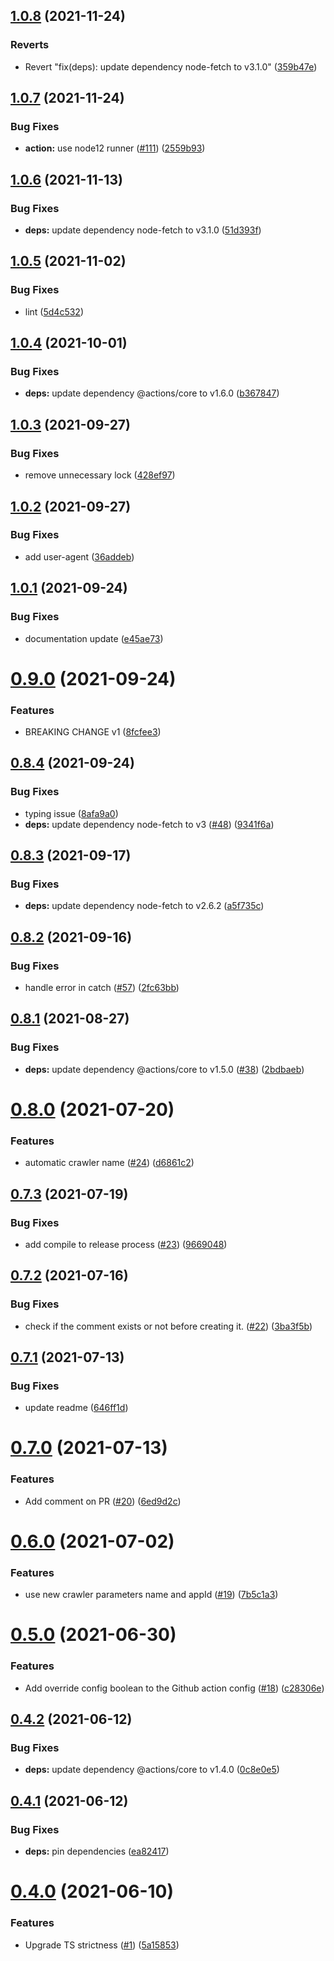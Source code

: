 ## [1.0.8](https://github.com/algolia/algoliasearch-crawler-github-actions/compare/v1.0.7...v1.0.8) (2021-11-24)


### Reverts

* Revert "fix(deps): update dependency node-fetch to v3.1.0" ([359b47e](https://github.com/algolia/algoliasearch-crawler-github-actions/commit/359b47e0c8c54f612196aa8728e386a79d0c4b63))

## [1.0.7](https://github.com/algolia/algoliasearch-crawler-github-actions/compare/v1.0.6...v1.0.7) (2021-11-24)


### Bug Fixes

* **action:** use node12 runner ([#111](https://github.com/algolia/algoliasearch-crawler-github-actions/issues/111)) ([2559b93](https://github.com/algolia/algoliasearch-crawler-github-actions/commit/2559b93e2d76d94fa043c560b5571d8d83fc13bb))

## [1.0.6](https://github.com/algolia/algoliasearch-crawler-github-actions/compare/v1.0.5...v1.0.6) (2021-11-13)


### Bug Fixes

* **deps:** update dependency node-fetch to v3.1.0 ([51d393f](https://github.com/algolia/algoliasearch-crawler-github-actions/commit/51d393ff67933c7eb00b320550492529ed3c18cf))

## [1.0.5](https://github.com/algolia/algoliasearch-crawler-github-actions/compare/v1.0.4...v1.0.5) (2021-11-02)


### Bug Fixes

* lint ([5d4c532](https://github.com/algolia/algoliasearch-crawler-github-actions/commit/5d4c53267622ea0d45d2e39bf5abc74341fa0392))

## [1.0.4](https://github.com/algolia/algoliasearch-crawler-github-actions/compare/v1.0.3...v1.0.4) (2021-10-01)


### Bug Fixes

* **deps:** update dependency @actions/core to v1.6.0 ([b367847](https://github.com/algolia/algoliasearch-crawler-github-actions/commit/b367847d383bee338124f9a9a11c050bf9e81494))

## [1.0.3](https://github.com/algolia/algoliasearch-crawler-github-actions/compare/v1.0.2...v1.0.3) (2021-09-27)


### Bug Fixes

* remove unnecessary lock ([428ef97](https://github.com/algolia/algoliasearch-crawler-github-actions/commit/428ef97a8b3ecf4e7ab4bd6e7566c1d301a8b7ec))

## [1.0.2](https://github.com/algolia/algoliasearch-crawler-github-actions/compare/v1.0.1...v1.0.2) (2021-09-27)


### Bug Fixes

* add user-agent ([36addeb](https://github.com/algolia/algoliasearch-crawler-github-actions/commit/36addebf7d200ea17d17d311207a1a873e99d29a))

## [1.0.1](https://github.com/algolia/algoliasearch-crawler-github-actions/compare/v1.0.0...v1.0.1) (2021-09-24)


### Bug Fixes

* documentation update ([e45ae73](https://github.com/algolia/algoliasearch-crawler-github-actions/commit/e45ae73cd47e58ef1eb4e0be363c50312bab62f5))

# [0.9.0](https://github.com/algolia/algoliasearch-crawler-github-actions/compare/v0.8.4...v0.9.0) (2021-09-24)


### Features

* BREAKING CHANGE v1 ([8fcfee3](https://github.com/algolia/algoliasearch-crawler-github-actions/commit/8fcfee3a5c727f2cfbfc6555d0392b17a3bfe74e))

## [0.8.4](https://github.com/algolia/algoliasearch-crawler-github-actions/compare/v0.8.3...v0.8.4) (2021-09-24)


### Bug Fixes

* typing issue ([8afa9a0](https://github.com/algolia/algoliasearch-crawler-github-actions/commit/8afa9a07515e632e8516a9bd00e3a1b236065cb1))
* **deps:** update dependency node-fetch to v3 ([#48](https://github.com/algolia/algoliasearch-crawler-github-actions/issues/48)) ([9341f6a](https://github.com/algolia/algoliasearch-crawler-github-actions/commit/9341f6a2fa2fe583f63a7bae178a65eb0a821e1c))

## [0.8.3](https://github.com/algolia/algoliasearch-crawler-github-actions/compare/v0.8.2...v0.8.3) (2021-09-17)


### Bug Fixes

* **deps:** update dependency node-fetch to v2.6.2 ([a5f735c](https://github.com/algolia/algoliasearch-crawler-github-actions/commit/a5f735c1a4a1d3056fba010916f9761a0cec1595))

## [0.8.2](https://github.com/algolia/algoliasearch-crawler-github-actions/compare/v0.8.1...v0.8.2) (2021-09-16)


### Bug Fixes

* handle error in catch ([#57](https://github.com/algolia/algoliasearch-crawler-github-actions/issues/57)) ([2fc63bb](https://github.com/algolia/algoliasearch-crawler-github-actions/commit/2fc63bb64fb96b907ace4a965ea4df9820712498))

## [0.8.1](https://github.com/algolia/algoliasearch-crawler-github-actions/compare/v0.8.0...v0.8.1) (2021-08-27)


### Bug Fixes

* **deps:** update dependency @actions/core to v1.5.0 ([#38](https://github.com/algolia/algoliasearch-crawler-github-actions/issues/38)) ([2bdbaeb](https://github.com/algolia/algoliasearch-crawler-github-actions/commit/2bdbaeb32f6f916e6e29ab07583a1e47d4d4f8dc))

# [0.8.0](https://github.com/algolia/algoliasearch-crawler-github-actions/compare/v0.7.3...v0.8.0) (2021-07-20)


### Features

* automatic crawler name ([#24](https://github.com/algolia/algoliasearch-crawler-github-actions/issues/24)) ([d6861c2](https://github.com/algolia/algoliasearch-crawler-github-actions/commit/d6861c20f5ca277178bcc79f301150d7c67e0ab8))

## [0.7.3](https://github.com/algolia/algoliasearch-crawler-github-actions/compare/v0.7.2...v0.7.3) (2021-07-19)


### Bug Fixes

* add compile to release process ([#23](https://github.com/algolia/algoliasearch-crawler-github-actions/issues/23)) ([9669048](https://github.com/algolia/algoliasearch-crawler-github-actions/commit/966904857d2c29cdb8eff9e5c499f4c4c798785f))

## [0.7.2](https://github.com/algolia/algoliasearch-crawler-github-actions/compare/v0.7.1...v0.7.2) (2021-07-16)


### Bug Fixes

* check if the comment exists or not before creating it. ([#22](https://github.com/algolia/algoliasearch-crawler-github-actions/issues/22)) ([3ba3f5b](https://github.com/algolia/algoliasearch-crawler-github-actions/commit/3ba3f5b4c71981e4b2e1870e2c01473ddd2f500f))

## [0.7.1](https://github.com/algolia/algoliasearch-crawler-github-actions/compare/v0.7.0...v0.7.1) (2021-07-13)


### Bug Fixes

* update readme ([646ff1d](https://github.com/algolia/algoliasearch-crawler-github-actions/commit/646ff1d6cd50b7b111990d1ff2d681b995522345))

# [0.7.0](https://github.com/algolia/algoliasearch-crawler-github-actions/compare/v0.6.0...v0.7.0) (2021-07-13)


### Features

* Add comment on PR ([#20](https://github.com/algolia/algoliasearch-crawler-github-actions/issues/20)) ([6ed9d2c](https://github.com/algolia/algoliasearch-crawler-github-actions/commit/6ed9d2c6cf0293afd1703537572daccf2d65ddb7))

# [0.6.0](https://github.com/algolia/algoliasearch-crawler-github-actions/compare/v0.5.0...v0.6.0) (2021-07-02)


### Features

* use new crawler parameters name and appId ([#19](https://github.com/algolia/algoliasearch-crawler-github-actions/issues/19)) ([7b5c1a3](https://github.com/algolia/algoliasearch-crawler-github-actions/commit/7b5c1a3ab4b1cb6c1e2bcadb8be866006aef8bc1))

# [0.5.0](https://github.com/algolia/algoliasearch-crawler-github-actions/compare/v0.4.2...v0.5.0) (2021-06-30)


### Features

* Add override config boolean to the Github action config ([#18](https://github.com/algolia/algoliasearch-crawler-github-actions/issues/18)) ([c28306e](https://github.com/algolia/algoliasearch-crawler-github-actions/commit/c28306e8ab3d7997978bf8fd5f8f5652419f9cd4))

## [0.4.2](https://github.com/algolia/algoliasearch-crawler-github-actions/compare/v0.4.1...v0.4.2) (2021-06-12)


### Bug Fixes

* **deps:** update dependency @actions/core to v1.4.0 ([0c8e0e5](https://github.com/algolia/algoliasearch-crawler-github-actions/commit/0c8e0e5ccfdedcfe2b303c888de134fae070a9c2))

## [0.4.1](https://github.com/algolia/algoliasearch-crawler-github-actions/compare/v0.4.0...v0.4.1) (2021-06-12)


### Bug Fixes

* **deps:** pin dependencies ([ea82417](https://github.com/algolia/algoliasearch-crawler-github-actions/commit/ea824172f181d1354e4b0c6fd65333740a254da6))

# [0.4.0](https://github.com/algolia/algoliasearch-crawler-github-actions/compare/v0.3.1...v0.4.0) (2021-06-10)


### Features

* Upgrade TS strictness ([#1](https://github.com/algolia/algoliasearch-crawler-github-actions/issues/1)) ([5a15853](https://github.com/algolia/algoliasearch-crawler-github-actions/commit/5a15853b7efc1eeb3db58e14b4737e63a2df82eb))
